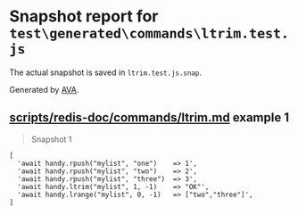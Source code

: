 # Snapshot report for `test\generated\commands\ltrim.test.js`

The actual snapshot is saved in `ltrim.test.js.snap`.

Generated by [AVA](https://ava.li).

## [scripts/redis-doc/commands/ltrim.md](../../../../scripts/redis-doc/commands/ltrim.md) example 1

> Snapshot 1

    [
      'await handy.rpush("mylist", "one")    => 1',
      'await handy.rpush("mylist", "two")    => 2',
      'await handy.rpush("mylist", "three")  => 3',
      'await handy.ltrim("mylist", 1, -1)    => "OK"',
      'await handy.lrange("mylist", 0, -1)   => ["two","three"]',
    ]
